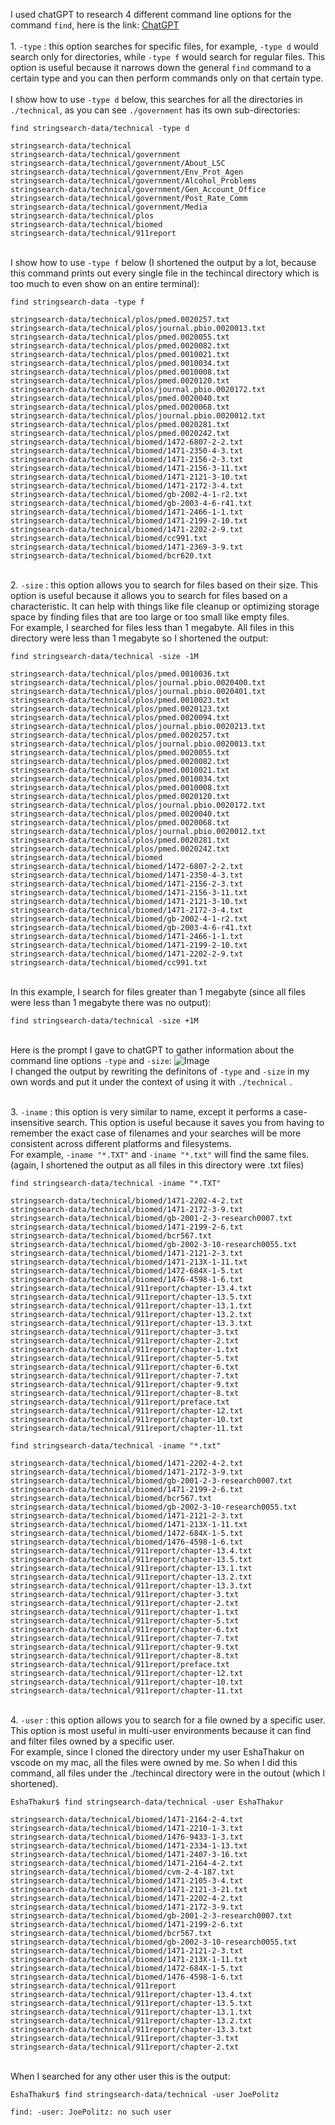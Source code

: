 I used chatGPT to research 4 different command line options for the command `find`, here is the link: [ChatGPT](https://chat.openai.com)
<br>
<br>1. `-type` : this option searches for specific files, for example, `-type d` would search only for directories, while `-type f` would search for regular files. This option is useful because it narrows down the general `find` command to a certain type and you can then perform commands only on that certain type.
<br>
<br>I show how to use `-type d` below, this searches for all the directories in `./technical`, as you can see `./government` has its own sub-directories: 
```
find stringsearch-data/technical -type d

stringsearch-data/technical
stringsearch-data/technical/government
stringsearch-data/technical/government/About_LSC
stringsearch-data/technical/government/Env_Prot_Agen
stringsearch-data/technical/government/Alcohol_Problems
stringsearch-data/technical/government/Gen_Account_Office
stringsearch-data/technical/government/Post_Rate_Comm
stringsearch-data/technical/government/Media
stringsearch-data/technical/plos
stringsearch-data/technical/biomed
stringsearch-data/technical/911report
```
<br>I show how to use `-type f` below (I shortened the output by a lot, because this command prints out every single file in the techincal directory which is too much to even show on an entire terminal): 
```
find stringsearch-data -type f

stringsearch-data/technical/plos/pmed.0020257.txt
stringsearch-data/technical/plos/journal.pbio.0020013.txt
stringsearch-data/technical/plos/pmed.0020055.txt
stringsearch-data/technical/plos/pmed.0020082.txt
stringsearch-data/technical/plos/pmed.0010021.txt
stringsearch-data/technical/plos/pmed.0010034.txt
stringsearch-data/technical/plos/pmed.0010008.txt
stringsearch-data/technical/plos/pmed.0020120.txt
stringsearch-data/technical/plos/journal.pbio.0020172.txt
stringsearch-data/technical/plos/pmed.0020040.txt
stringsearch-data/technical/plos/pmed.0020068.txt
stringsearch-data/technical/plos/journal.pbio.0020012.txt
stringsearch-data/technical/plos/pmed.0020281.txt
stringsearch-data/technical/plos/pmed.0020242.txt
stringsearch-data/technical/biomed/1472-6807-2-2.txt
stringsearch-data/technical/biomed/1471-2350-4-3.txt
stringsearch-data/technical/biomed/1471-2156-2-3.txt
stringsearch-data/technical/biomed/1471-2156-3-11.txt
stringsearch-data/technical/biomed/1471-2121-3-10.txt
stringsearch-data/technical/biomed/1471-2172-3-4.txt
stringsearch-data/technical/biomed/gb-2002-4-1-r2.txt
stringsearch-data/technical/biomed/gb-2003-4-6-r41.txt
stringsearch-data/technical/biomed/1471-2466-1-1.txt
stringsearch-data/technical/biomed/1471-2199-2-10.txt
stringsearch-data/technical/biomed/1471-2202-2-9.txt
stringsearch-data/technical/biomed/cc991.txt
stringsearch-data/technical/biomed/1471-2369-3-9.txt
stringsearch-data/technical/biomed/bcr620.txt
```

<br>2. `-size` : this option allows you to search for files based on their size. This option is useful because it allows you to search for files based on a characteristic. It can help with things like file cleanup or optimizing storage space by finding files that are too large or too small like empty files.
<br> For example, I searched for files less than 1 megabyte. All files in this directory were less than 1 megabyte so I shortened the output:
```
find stringsearch-data/technical -size -1M

stringsearch-data/technical/plos/pmed.0010036.txt
stringsearch-data/technical/plos/journal.pbio.0020400.txt
stringsearch-data/technical/plos/journal.pbio.0020401.txt
stringsearch-data/technical/plos/pmed.0010023.txt
stringsearch-data/technical/plos/pmed.0020123.txt
stringsearch-data/technical/plos/pmed.0020094.txt
stringsearch-data/technical/plos/journal.pbio.0020213.txt
stringsearch-data/technical/plos/pmed.0020257.txt
stringsearch-data/technical/plos/journal.pbio.0020013.txt
stringsearch-data/technical/plos/pmed.0020055.txt
stringsearch-data/technical/plos/pmed.0020082.txt
stringsearch-data/technical/plos/pmed.0010021.txt
stringsearch-data/technical/plos/pmed.0010034.txt
stringsearch-data/technical/plos/pmed.0010008.txt
stringsearch-data/technical/plos/pmed.0020120.txt
stringsearch-data/technical/plos/journal.pbio.0020172.txt
stringsearch-data/technical/plos/pmed.0020040.txt
stringsearch-data/technical/plos/pmed.0020068.txt
stringsearch-data/technical/plos/journal.pbio.0020012.txt
stringsearch-data/technical/plos/pmed.0020281.txt
stringsearch-data/technical/plos/pmed.0020242.txt
stringsearch-data/technical/biomed
stringsearch-data/technical/biomed/1472-6807-2-2.txt
stringsearch-data/technical/biomed/1471-2350-4-3.txt
stringsearch-data/technical/biomed/1471-2156-2-3.txt
stringsearch-data/technical/biomed/1471-2156-3-11.txt
stringsearch-data/technical/biomed/1471-2121-3-10.txt
stringsearch-data/technical/biomed/1471-2172-3-4.txt
stringsearch-data/technical/biomed/gb-2002-4-1-r2.txt
stringsearch-data/technical/biomed/gb-2003-4-6-r41.txt
stringsearch-data/technical/biomed/1471-2466-1-1.txt
stringsearch-data/technical/biomed/1471-2199-2-10.txt
stringsearch-data/technical/biomed/1471-2202-2-9.txt
stringsearch-data/technical/biomed/cc991.txt
```
<br> In this example, I search for files greater than 1 megabyte (since all files were less than 1 megabyte there was no output):
```
find stringsearch-data/technical -size +1M

```

<br> Here is the prompt I gave to chatGPT to gather information about the command line options `-type` and `-size`: 
![Image](chatGPT1.png)
<br> I changed the output by rewriting the definitons of `-type` and `-size` in my own words and put it under the context of using it with `./technical` . 

<br>3. `-iname` : this option is very similar to name, except it performs a case-insensitive search. This option is useful because it saves you from having to remember the exact case of filenames and your searches will be more consistent across different platforms and filesystems.
<br> For example, `-iname "*.TXT"` and `-iname "*.txt"` will find the same files.
<br> (again, I shortened the output as all files in this directory were .txt files)
```
find stringsearch-data/technical -iname "*.TXT"

stringsearch-data/technical/biomed/1471-2202-4-2.txt
stringsearch-data/technical/biomed/1471-2172-3-9.txt
stringsearch-data/technical/biomed/gb-2001-2-3-research0007.txt
stringsearch-data/technical/biomed/1471-2199-2-6.txt
stringsearch-data/technical/biomed/bcr567.txt
stringsearch-data/technical/biomed/gb-2002-3-10-research0055.txt
stringsearch-data/technical/biomed/1471-2121-2-3.txt
stringsearch-data/technical/biomed/1471-213X-1-11.txt
stringsearch-data/technical/biomed/1472-684X-1-5.txt
stringsearch-data/technical/biomed/1476-4598-1-6.txt
stringsearch-data/technical/911report/chapter-13.4.txt
stringsearch-data/technical/911report/chapter-13.5.txt
stringsearch-data/technical/911report/chapter-13.1.txt
stringsearch-data/technical/911report/chapter-13.2.txt
stringsearch-data/technical/911report/chapter-13.3.txt
stringsearch-data/technical/911report/chapter-3.txt
stringsearch-data/technical/911report/chapter-2.txt
stringsearch-data/technical/911report/chapter-1.txt
stringsearch-data/technical/911report/chapter-5.txt
stringsearch-data/technical/911report/chapter-6.txt
stringsearch-data/technical/911report/chapter-7.txt
stringsearch-data/technical/911report/chapter-9.txt
stringsearch-data/technical/911report/chapter-8.txt
stringsearch-data/technical/911report/preface.txt
stringsearch-data/technical/911report/chapter-12.txt
stringsearch-data/technical/911report/chapter-10.txt
stringsearch-data/technical/911report/chapter-11.txt
```

```
find stringsearch-data/technical -iname "*.txt"

stringsearch-data/technical/biomed/1471-2202-4-2.txt
stringsearch-data/technical/biomed/1471-2172-3-9.txt
stringsearch-data/technical/biomed/gb-2001-2-3-research0007.txt
stringsearch-data/technical/biomed/1471-2199-2-6.txt
stringsearch-data/technical/biomed/bcr567.txt
stringsearch-data/technical/biomed/gb-2002-3-10-research0055.txt
stringsearch-data/technical/biomed/1471-2121-2-3.txt
stringsearch-data/technical/biomed/1471-213X-1-11.txt
stringsearch-data/technical/biomed/1472-684X-1-5.txt
stringsearch-data/technical/biomed/1476-4598-1-6.txt
stringsearch-data/technical/911report/chapter-13.4.txt
stringsearch-data/technical/911report/chapter-13.5.txt
stringsearch-data/technical/911report/chapter-13.1.txt
stringsearch-data/technical/911report/chapter-13.2.txt
stringsearch-data/technical/911report/chapter-13.3.txt
stringsearch-data/technical/911report/chapter-3.txt
stringsearch-data/technical/911report/chapter-2.txt
stringsearch-data/technical/911report/chapter-1.txt
stringsearch-data/technical/911report/chapter-5.txt
stringsearch-data/technical/911report/chapter-6.txt
stringsearch-data/technical/911report/chapter-7.txt
stringsearch-data/technical/911report/chapter-9.txt
stringsearch-data/technical/911report/chapter-8.txt
stringsearch-data/technical/911report/preface.txt
stringsearch-data/technical/911report/chapter-12.txt
stringsearch-data/technical/911report/chapter-10.txt
stringsearch-data/technical/911report/chapter-11.txt
```

<br>4. `-user` : this option allows you to search for a file owned by a specific user. This option is most useful in multi-user environments because it can find and filter files owned by a specific user.
<br> For example, since I cloned the directory under my user EshaThakur on vscode on my mac, all the files were owned by me. So when I did this command, all files under the ./techincal directory were in the outout (which I shortened).
```
EshaThakur$ find stringsearch-data/technical -user EshaThakur

stringsearch-data/technical/biomed/1471-2164-2-4.txt
stringsearch-data/technical/biomed/1471-2210-1-3.txt
stringsearch-data/technical/biomed/1476-9433-1-3.txt
stringsearch-data/technical/biomed/1471-2334-1-13.txt
stringsearch-data/technical/biomed/1471-2407-3-16.txt
stringsearch-data/technical/biomed/1471-2164-4-2.txt
stringsearch-data/technical/biomed/cvm-2-4-187.txt
stringsearch-data/technical/biomed/1471-2105-3-4.txt
stringsearch-data/technical/biomed/1471-2121-3-21.txt
stringsearch-data/technical/biomed/1471-2202-4-2.txt
stringsearch-data/technical/biomed/1471-2172-3-9.txt
stringsearch-data/technical/biomed/gb-2001-2-3-research0007.txt
stringsearch-data/technical/biomed/1471-2199-2-6.txt
stringsearch-data/technical/biomed/bcr567.txt
stringsearch-data/technical/biomed/gb-2002-3-10-research0055.txt
stringsearch-data/technical/biomed/1471-2121-2-3.txt
stringsearch-data/technical/biomed/1471-213X-1-11.txt
stringsearch-data/technical/biomed/1472-684X-1-5.txt
stringsearch-data/technical/biomed/1476-4598-1-6.txt
stringsearch-data/technical/911report
stringsearch-data/technical/911report/chapter-13.4.txt
stringsearch-data/technical/911report/chapter-13.5.txt
stringsearch-data/technical/911report/chapter-13.1.txt
stringsearch-data/technical/911report/chapter-13.2.txt
stringsearch-data/technical/911report/chapter-13.3.txt
stringsearch-data/technical/911report/chapter-3.txt
stringsearch-data/technical/911report/chapter-2.txt
```
<br> When I searched for any other user this is the output: 
```
EshaThakur$ find stringsearch-data/technical -user JoePolitz

find: -user: JoePolitz: no such user
```
